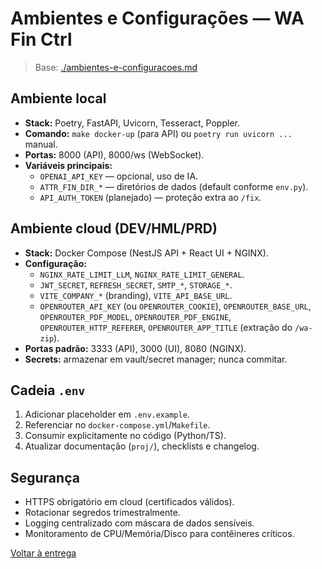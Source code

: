<!-- proj/05-entrega-e-implantacao/ambientes-e-configuracoes-spec.md -->
# Ambientes e Configurações — WA Fin Ctrl

> Base: [./ambientes-e-configuracoes.md](./ambientes-e-configuracoes.md)

## Ambiente local
- **Stack:** Poetry, FastAPI, Uvicorn, Tesseract, Poppler.
- **Comando:** `make docker-up` (para API) ou `poetry run uvicorn ...` manual.
- **Portas:** 8000 (API), 8000/ws (WebSocket).
- **Variáveis principais:**
  - `OPENAI_API_KEY` — opcional, uso de IA.
  - `ATTR_FIN_DIR_*` — diretórios de dados (default conforme `env.py`).
  - `API_AUTH_TOKEN` (planejado) — proteção extra ao `/fix`.

## Ambiente cloud (DEV/HML/PRD)
- **Stack:** Docker Compose (NestJS API + React UI + NGINX).
- **Configuração:**
  - `NGINX_RATE_LIMIT_LLM`, `NGINX_RATE_LIMIT_GENERAL`.
  - `JWT_SECRET`, `REFRESH_SECRET`, `SMTP_*`, `STORAGE_*`.
  - `VITE_COMPANY_*` (branding), `VITE_API_BASE_URL`.
  - `OPENROUTER_API_KEY` (ou `OPENROUTER_COOKIE`), `OPENROUTER_BASE_URL`, `OPENROUTER_PDF_MODEL`, `OPENROUTER_PDF_ENGINE`, `OPENROUTER_HTTP_REFERER`, `OPENROUTER_APP_TITLE` (extração do `/wa-zip`).
- **Portas padrão:** 3333 (API), 3000 (UI), 8080 (NGINX).
- **Secrets:** armazenar em vault/secret manager; nunca commitar.

## Cadeia `.env`
1. Adicionar placeholder em `.env.example`.
2. Referenciar no `docker-compose.yml`/`Makefile`.
3. Consumir explicitamente no código (Python/TS).
4. Atualizar documentação (`proj/`), checklists e changelog.

## Segurança
- HTTPS obrigatório em cloud (certificados válidos).  
- Rotacionar segredos trimestralmente.  
- Logging centralizado com máscara de dados sensíveis.  
- Monitoramento de CPU/Memória/Disco para contêineres críticos.

[Voltar à entrega](README-spec.md)
